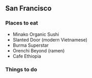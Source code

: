
## San Francisco

### Places to eat
- Minako Organic Sushi
- Slanted Door (modern Vietnamese)
- Burma Superstar
- Orenchi Beyond (ramen)
- Cafe Ethiopia

### Things to do

